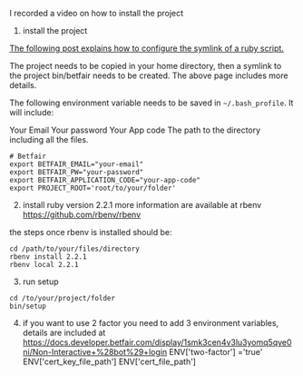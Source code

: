 I recorded a video on how to install the project

1. install the project

[The following post explains how to configure the symlink of a ruby script.](https://commandercoriander.net/blog/2013/02/16/making-a-ruby-script-executable/)

The project needs to be copied in your home directory, then a symlink to the project bin/betfair needs to be created. The above page includes more details. 

The following environment variable needs to be saved in `~/.bash_profile`. It will include:

Your Email
Your password
Your App code
The path to the directory including all the files. 

```terminal
# Betfair
export BETFAIR_EMAIL="your-email"
export BETFAIR_PW="your-password"
export BETFAIR_APPLICATION_CODE="your-app-code"
export PROJECT_ROOT='root/to/your/folder'
```

2. install ruby version 2.2.1 
more information are available at rbenv 
https://github.com/rbenv/rbenv

the steps once rbenv is installed should be:

```terminal
cd /path/to/your/files/directory
rbenv install 2.2.1
rbenv local 2.2.1
```
3. run setup

```terminal
cd /to/your/project/folder
bin/setup
```

4. if you want to use 2 factor you need to add 3 environment variables, details are included at 
https://docs.developer.betfair.com/display/1smk3cen4v3lu3yomq5qye0ni/Non-Interactive+%28bot%29+login
ENV['two-factor'] ='true'
ENV['cert_key_file_path']
ENV['cert_file_path']
